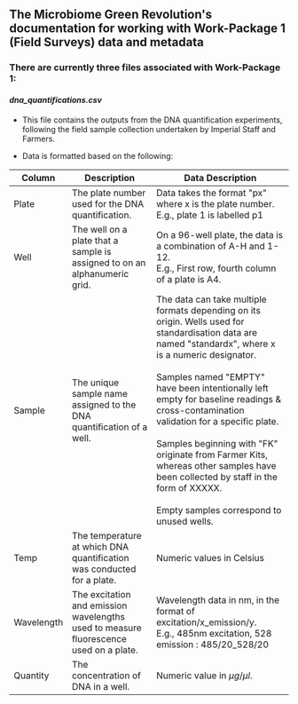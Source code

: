 ## The Microbiome Green Revolution's documentation for working with Work-Package 1 (Field Surveys) data and metadata

### There are currently three files associated with Work-Package 1:

#### *dna_quantifications.csv*

- This file contains the outputs from the DNA quantification experiments, following the field sample collection undertaken by Imperial Staff and Farmers.

- Data is formatted based on the following:

| **Column** | **Description**                                                                       | **Data Description**                                                                                                                                                                                                                                                                                                                                                                                                                                                                                  |
|------------|---------------------------------------------------------------------------------------|-------------------------------------------------------------------------------------------------------------------------------------------------------------------------------------------------------------------------------------------------------------------------------------------------------------------------------------------------------------------------------------------------------------------------------------------------------------------------------------------------------|
| Plate      | The plate number used for the DNA quantification.                                     | Data takes the format "px" where x is the plate number. <br>E.g., plate 1 is labelled p1                                                                                                                                                                                                                                                                                                                                                                                                              |  
| Well       | The well on a plate that a sample is assigned to on an alphanumeric grid.             | On a 96-well plate, the data is a combination of A-H and 1-12. <br> E.g., First row, fourth column of a plate is A4.                                                                                                                                                                                                                                                                                                                                                                                  |
| Sample     | The unique sample name assigned to the DNA quantification of a well.                  | The data can take multiple formats depending on its origin. Wells used for standardisation data are named "standardx", where x is a numeric designator. <br> <br>Samples named "EMPTY" have been intentionally left empty for baseline readings & cross-contamination validation for a specific plate. <br> <br> Samples beginning with "FK" originate from Farmer Kits, whereas other samples have been collected by staff in the form of XXXXX. <br> <br> Empty samples correspond to unused wells. | 
| Temp       | The temperature at which DNA quantification was conducted for a plate.                | Numeric values in Celsius                                                                                                                                                                                                                                                                                                                                                                                                                                                                             |
| Wavelength | The excitation and emission wavelengths used to measure fluorescence used on a plate. | Wavelength data in nm, in the format of excitation/x_emission/y. <br> E.g., 485nm excitation, 528 emission : 485/20_528/20                                                                                                                                                                                                                                                                                                                                                                            |
| Quantity   | The concentration of DNA in a well.                                                   | Numeric value in $\mu g/\mu l$.                                                                                                                                                                                                                                                                                                                                                                                                                                                                       |                                                        
